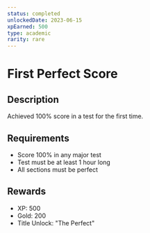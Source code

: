 ```yaml
---
status: completed
unlockedDate: 2023-06-15
xpEarned: 500
type: academic
rarity: rare
---
```


# First Perfect Score

## Description

Achieved 100% score in a test for the first time.

## Requirements

- Score 100% in any major test
- Test must be at least 1 hour long
- All sections must be perfect

## Rewards

- XP: 500
- Gold: 200
- Title Unlock: "The Perfect"









